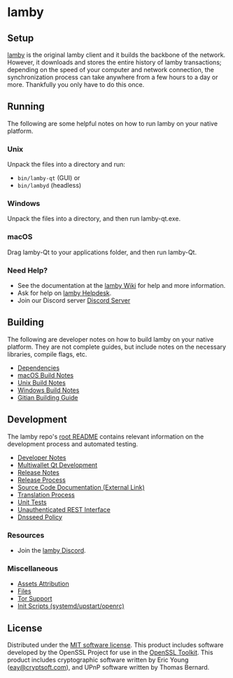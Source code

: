 lamby
=============

Setup
---------------------
[lamby](https://lamby-crypto.com/#wallets) is the original lamby client and it builds the backbone of the network. However, it downloads and stores the entire history of lamby transactions; depending on the speed of your computer and network connection, the synchronization process can take anywhere from a few hours to a day or more. Thankfully you only have to do this once.

Running
---------------------
The following are some helpful notes on how to run lamby on your native platform.

### Unix

Unpack the files into a directory and run:

- `bin/lamby-qt` (GUI) or
- `bin/lambyd` (headless)

### Windows

Unpack the files into a directory, and then run lamby-qt.exe.

### macOS

Drag lamby-Qt to your applications folder, and then run lamby-Qt.

### Need Help?

* See the documentation at the [lamby Wiki](https://github.com/LambyDev/Lamby/wiki)
for help and more information.
* Ask for help on [lamby Helpdesk](https://lamby-crypto.com/).
* Join our Discord server [Discord Server](https://discord.gg/kxV26ZKBPt)

Building
---------------------
The following are developer notes on how to build lamby on your native platform. They are not complete guides, but include notes on the necessary libraries, compile flags, etc.

- [Dependencies](dependencies.md)
- [macOS Build Notes](build-osx.md)
- [Unix Build Notes](build-unix.md)
- [Windows Build Notes](build-windows.md)
- [Gitian Building Guide](gitian-building.md)

Development
---------------------
The lamby repo's [root README](/README.md) contains relevant information on the development process and automated testing.

- [Developer Notes](developer-notes.md)
- [Multiwallet Qt Development](multiwallet-qt.md)
- [Release Notes](release-notes.md)
- [Release Process](release-process.md)
- [Source Code Documentation (External Link)](https://www.fuzzbawls.pw/lamby/doxygen/)
- [Translation Process](translation_process.md)
- [Unit Tests](unit-tests.md)
- [Unauthenticated REST Interface](REST-interface.md)
- [Dnsseed Policy](dnsseed-policy.md)

### Resources
* Join the [lamby Discord](https://discord.gg/kxV26ZKBPt).

### Miscellaneous
- [Assets Attribution](assets-attribution.md)
- [Files](files.md)
- [Tor Support](tor.md)
- [Init Scripts (systemd/upstart/openrc)](init.md)

License
---------------------
Distributed under the [MIT software license](/COPYING).
This product includes software developed by the OpenSSL Project for use in the [OpenSSL Toolkit](https://www.openssl.org/). This product includes
cryptographic software written by Eric Young ([eay@cryptsoft.com](mailto:eay@cryptsoft.com)), and UPnP software written by Thomas Bernard.
